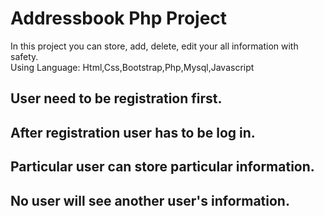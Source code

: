 # Addressbook Php Project
In this project you can store, add, delete, edit your all information with safety.</br>
Using Language: Html,Css,Bootstrap,Php,Mysql,Javascript</br>
## User need to be registration first.</br>
## After registration user has to be log in.</br>
## Particular user can store particular information.</br>
## No user will see another user's information.

 
